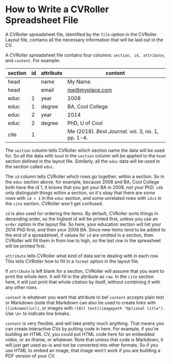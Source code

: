 How to Write a CVRoller Spreadsheet File
========================================

A CVRoller spreadsheet file, identified by the `file` option in the CVRoller Layout file, contains all the necessary information that will be laid out in the CV.

A CVRoller spreadsheet file contains four columns: `section, id, attribute`, and `content`. For example:

|section | id | attribute | content               |
|--------|----|-----------|-----------------------|
| head   |    | name      | My Name               |
| head   |    | email     | me@myplace.com        |
| educ   | 1  | year      | 2008                  |
| educ   | 1  | degree    | BA, Cool College      |
| educ   | 2  | year      | 2014                  |
| educ   | 2  | degree    | PhD, U of Cool        |
| cite   | 1  |           | Me (2018). *Best Journal*. vol. 3, no. 1, pp. 1-4.|

The `section` column tells CVRoller which section name the data will be used for. So all the data with `head` in the `section` column will be applied to the `head` section defined in the layout file. Similarly, all the `educ` data will be used in the section called `educ`.

The `id` column tells CVRoller which rows go together, within a section. So in the `educ` section above, for example, because 2008 and BA, Cool College both have the id 1, it knows that you got your BA in 2008, not your PhD. `id`s only distinguish things within a section, so it's okay that there are some rows with `id = 1` in the `educ` section, and some unrelated rows with `id=1` in the `cite` section. CVRoller won't get confused.

`id` is also used for ordering the items. By default, CVRoller sorts things in decending order, so the highest id will be printed first, unless you use an `order` option in the layout file. So here, your education section will list your 2014 PhD first, and then your 2008 BA. Since new items tend to be added to the end of a spreadsheet, if values for `id` are omitted in a section, then CVRoller will fill them in from low to high, so the last row in the spreasheet will be printed first.

`attribute` tells CVRoller what kind of data we're dealing with in each row. This tells CVRoller how to fill in a `format` option in the layout file. 

If `attribute` is left blank for a section, CVRoller will assume that you want to print the whole item. It will fill in the attribute as `raw`. In the `cite` section here, it will just print that whole citation by itself, without combining it with any other rows.

`content` is whatever you want that attribute to be! `content` accepts plain text or Markdown (note that Markdown can also be used to create links with `[linkname](url)`, or images with `![Alt text](imagepath "Optional title")`. Use `\br` to indicate line breaks.

`content` is very flexible, and will take pretty much anything. That means you can create interactive CVs by putting code in here. For example, if you're building an HTML CV, you could put HTML code here for an embedded video, or an iframe, or whatever. Note that unless that code is Markdown, it will just get used as-is and not be converted into other formats. So if you use HTML to embed an image, that image won't work if you are building a PDF version of your CV.